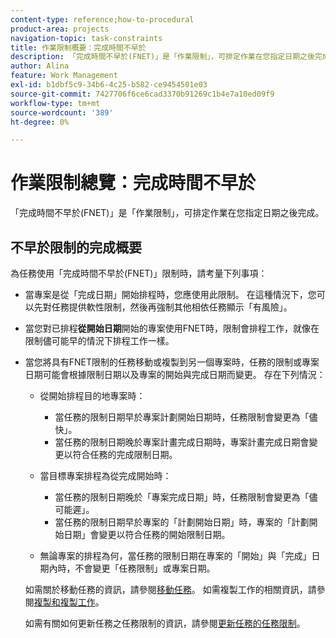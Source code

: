 ```yaml
---
content-type: reference;how-to-procedural
product-area: projects
navigation-topic: task-constraints
title: 作業限制概要：完成時間不早於
description: 「完成時間不早於(FNET)」是「作業限制」，可排定作業在您指定日期之後完成。
author: Alina
feature: Work Management
exl-id: b1dbf5c9-34b6-4c25-b582-ce9454501e03
source-git-commit: 7427706f6ce6cad3370b91269c1b4e7a10ed09f9
workflow-type: tm+mt
source-wordcount: '389'
ht-degree: 0%

---
```


# 作業限制總覽：完成時間不早於

「完成時間不早於(FNET)」是「作業限制」，可排定作業在您指定日期之後完成。

## 不早於限制的完成概要

為任務使用「完成時間不早於(FNET)」限制時，請考量下列事項：

* 當專案是從「完成日期」開始排程時，您應使用此限制。 在這種情況下，您可以先對任務提供軟性限制，然後再強制其他相依任務顯示「有風險」。
* 當您對已排程&#x200B;**從開始日期**&#x200B;開始的專案使用FNET時，限制會排程工作，就像在限制儘可能早的情況下排程工作一樣。
* 當您將具有FNET限制的任務移動或複製到另一個專案時，任務的限制或專案日期可能會根據限制日期以及專案的開始與完成日期而變更。 存在下列情況：

   * 從開始排程目的地專案時：

      * 當任務的限制日期早於專案計劃開始日期時，任務限制會變更為「儘快」。
      * 當任務的限制日期晚於專案計畫完成日期時，專案計畫完成日期會變更以符合任務的完成限制日期。

   * 當目標專案排程為從完成開始時：

      * 當任務的限制日期晚於「專案完成日期」時，任務限制會變更為「儘可能遲」。
      * 當任務的限制日期早於專案的「計劃開始日期」時，專案的「計劃開始日期」會變更以符合任務的開始限制日期。

   * 無論專案的排程為何，當任務的限制日期在專案的「開始」與「完成」日期內時，不會變更「任務限制」或專案日期。

  如需關於移動任務的資訊，請參閱[移動任務](../../../manage-work/tasks/manage-tasks/move-tasks.md)。 如需複製工作的相關資訊，請參閱[複製和複製工作](../../../manage-work/tasks/manage-tasks/copy-and-duplicate-tasks.md)。

  如需有關如何更新任務之任務限制的資訊，請參閱[更新任務的任務限制](../../../manage-work/tasks/task-constraints/update-task-constraint-of-task.md)。

<!--
<div data-mc-conditions="QuicksilverOrClassic.Draft mode">
<h2>Use the Finish No Earlier Than constraint</h2>
<p>(NOTE: replaced with new article linked above)&nbsp;</p>
<p>To update the Task Constraint to Finish No Earlier Than:</p>
<ol>
<li value="1">Go to a task whose Task Constraint you want to update.</li>
<li value="2"> <p data-mc-conditions="QuicksilverOrClassic.Quicksilver">Click the <strong>More</strong> icon <img src="assets/qs-more-icon-on-an-object.png"> next to the task name, then click <strong>Edit</strong>.</p> </li>
<li value="3"> <p>In the <strong>Overview</strong> section, expand the <strong>Task Constraint</strong> drop-down menu.</p> </li>
<li value="4"> <p>Select <strong>Finish No Earlier Than</strong>.</p> <p> <img src="assets/fnet-350x267.png" alt="FNET.png" style="width: 350;height: 267;"> </p> </li>
<li value="5"> <p>Specify a <strong>Planned Completion Date</strong>.</p> <p>The task must complete no earlier than this date. </p> </li>
<li value="6">Click <strong>Save Changes.</strong> </li>
</ol>
</div>
-->
